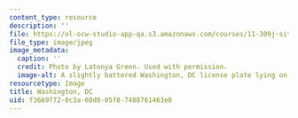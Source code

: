 ```yaml
---
content_type: resource
description: ''
file: https://ol-ocw-studio-app-qa.s3.amazonaws.com/courses/11-309j-sites-in-sight-photography-as-inquiry-fall-2003/f3669f720c3a60d085f87488761463e0_latonyagreen.jpg
file_type: image/jpeg
image_metadata:
  caption: ''
  credit: Photo by Latonya Green. Used with permission.
  image-alt: A slightly battered Washington, DC license plate lying on the ground.
resourcetype: Image
title: Washington, DC
uid: f3669f72-0c3a-60d0-85f8-7488761463e0
---
```

